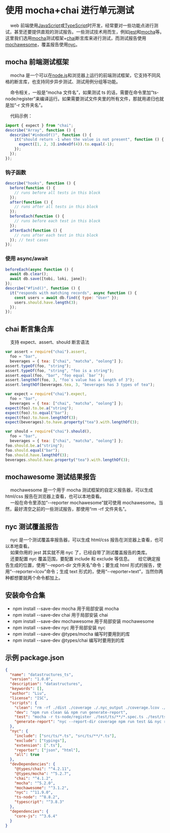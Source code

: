 # 使用 mocha+chai 进行单元测试

&nbsp;&nbsp;&nbsp;&nbsp;web 前端使用[JavaScript](https://developer.mozilla.org/zh-CN/docs/front-end/Web/JavaScript)或[TypeScript](https://www.tslang.cn/)时开发，经常要对一些功能点进行测试，甚至还要提供直观的测试报告。一些测试技术用而生，例如[jest](https://jestjs.io/)和[mocha](https://mochajs.org/)等。这里我们选用[mocha](https://mochajs.org/)测试框架+[chai](https://www.chaijs.com/)断言库来进行测试，而测试报告使用[mochawesome](https://www.npmjs.com/package/mochawesome)，覆盖报告使用[nyc](https://www.npmjs.com/package/nyc)。

## mocha 前端测试框架

&nbsp;&nbsp;&nbsp;&nbsp;mocha 是一个可以在[node.js](https://nodejs.org/zh-cn/)和浏览器上运行的前端测试框架，它支持不同风格的断言库，也支持同步异步测试、测试用例分组等功能。

&nbsp;&nbsp;&nbsp;&nbsp;命令相关，一般是“mocha 文件名”，如果测试 ts 的话，需要在命令里加“ts-node/register”来编译运行。如果需要测试文件夹里的所有文件，那就用递归也就是加“-r 文件夹名”。

&nbsp;&nbsp;&nbsp;&nbsp;代码示例：

```js
import { expect } from "chai";
describe("Array", function () {
  describe("#indexOf()", function () {
    it("should return -1 when the value is not present", function () {
      expect([1, 2, 3].indexOf(4)).to.equal(-1);
    });
  });
});
```

### 钩子函数

```js
describe("hooks", function () {
  before(function () {
    // runs before all tests in this block
  });
  after(function () {
    // runs after all tests in this block
  });
  beforeEach(function () {
    // runs before each test in this block
  });
  afterEach(function () {
    // runs after each test in this block
  }); // test cases
});
```

### 使用 async/await

```js
beforeEach(async function () {
  await db.clear();
  await db.save([tobi, loki, jane]);
});
describe("#find()", function () {
  it("responds with matching records", async function () {
    const users = await db.find({ type: "User" });
    users.should.have.length(3);
  });
});
```

## chai 断言集合库

&nbsp;&nbsp;&nbsp;&nbsp;支持 expect、assert、should 断言语法

```javascript
var assert = require("chai").assert,
  foo = "bar",
  beverages = { tea: ["chai", "matcha", "oolong"] };
assert.typeOf(foo, "string");
assert.typeOf(foo, "string", "foo is a string");
assert.equal(foo, "bar", "foo equal `bar`");
assert.lengthOf(foo, 3, "foo`s value has a length of 3");
assert.lengthOf(beverages.tea, 3, "beverages has 3 types of tea");

var expect = require("chai").expect,
  foo = "bar",
  beverages = { tea: ["chai", "matcha", "oolong"] };
expect(foo).to.be.a("string");
expect(foo).to.equal("bar");
expect(foo).to.have.lengthOf(3);
expect(beverages).to.have.property("tea").with.lengthOf(3);

var should = require("chai").should(),
  foo = "bar",
  beverages = { tea: ["chai", "matcha", "oolong"] };
foo.should.be.a("string");
foo.should.equal("bar");
foo.should.have.lengthOf(3);
beverages.should.have.property("tea").with.lengthOf(3);
```

## mochawesome 测试结果报告

&nbsp;&nbsp;&nbsp;&nbsp;mochawesome 是一个用于 mocha 测试框架的自定义报告器，可以生成 html/css 报告在浏览器上查看，也可以本地查看。  
&nbsp;&nbsp;&nbsp;&nbsp;一般在命令里添加“--reporter mochawesome”就可使用 mochawesome。当然，最好清空之前的一些测试报告，那使用“rm -rf 文件夹名”。

## nyc 测试覆盖报告

&nbsp;&nbsp;&nbsp;&nbsp;nyc 是一个测试覆盖率报告器，可以生成 html/css 报告在浏览器上查看，也可以本地查看。  
&nbsp;&nbsp;&nbsp;&nbsp;如果你用的 jest 其实就不用 nyc 了，已经自带了测试覆盖报告的类库。  
&nbsp;&nbsp;&nbsp;&nbsp;还要配置 nyc 覆盖范围，要配置 include 和 exclude 等信息。
&nbsp;&nbsp;&nbsp;&nbsp;给它确定报告生成的位置，使用“--report-dir 文件夹名”命令；要生成 html 形式的报告，使用“--reporter=lcov”命令；生成 text 形式的，使用“--reporter=text”，当然你两种都想要就两个命令都加上。

## 安装命令合集

- npm install --save-dev mocha 用于局部安装 mocha
- npm install --save-dev chai 用于局部安装 chai
- npm install --save-dev mochawesome 用于局部安装 mochawesome
- npm install --save-dev nyc 用于局部安装 nyc
- npm install --save-dev @types/mocha 编写时要用到的库
- npm install --save-dev @types/chai 编写时要用到的库

## 示例 package.json

```json
{
  "name": "datastructures_ts",
  "version": "1.0.0",
  "description": "datastructures",
  "keywords": [],
  "author": "Liu",
  "license": "ISC",
  "scripts": {
    "clean": "rm -rf ./dist ./coverage ./.nyc_output ./coverage.lcov ./mochawesome-report",
    "dev": "npm run clean && npm run generate-report",
    "test": "mocha -r ts-node/register ./test/ts/**/*.spec.ts ./test/ts/**/**/*.spec.ts --reporter mochawesome",
    "generate-report": "nyc --report-dir coverage npm run test && nyc report --reporter=text"
  },
  "nyc": {
    "include": ["src/ts/*.ts", "src/ts/**/*.ts"],
    "exclude": ["typings"],
    "extension": [".ts"],
    "reporter": ["json", "html"],
    "all": true
  },
  "devDependencies": {
    "@types/chai": "^4.2.11",
    "@types/mocha": "^5.2.7",
    "chai": "^4.1.2",
    "mocha": "^5.2.0",
    "mochawesome": "^3.1.2",
    "nyc": "^11.9.0",
    "ts-node": "^8.8.2",
    "typescript": "^3.8.3"
  },
  "dependencies": {
    "core-js": "^3.6.4"
  }
}
```
